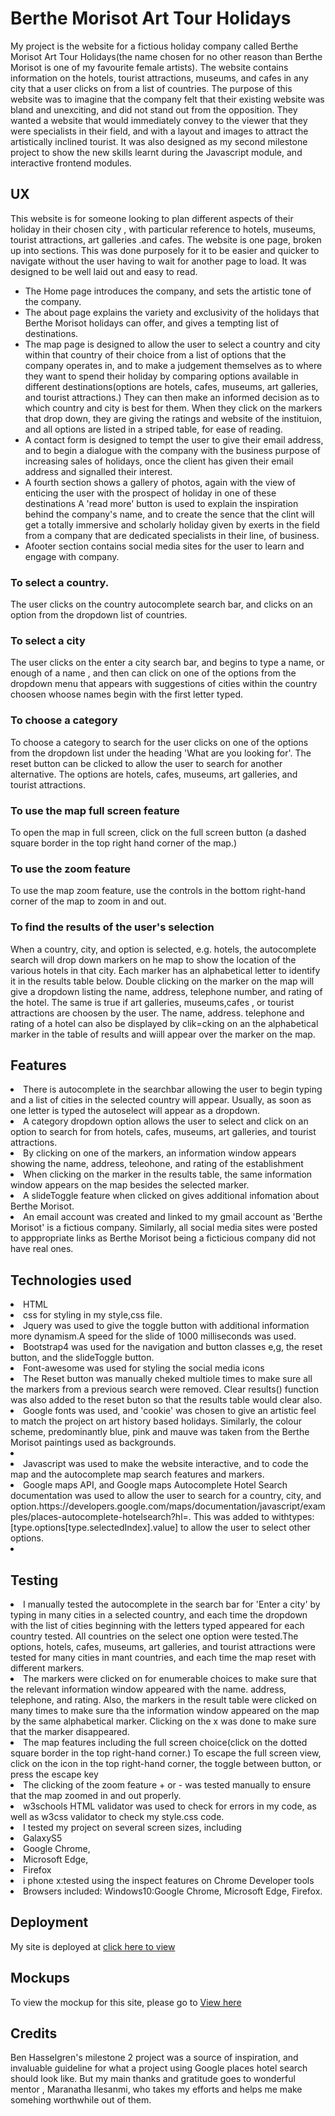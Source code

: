 <h1>Berthe Morisot Art Tour Holidays</h1>
My project is the website for a fictious holiday company called Berthe Morisot Art Tour Holidays(the name chosen for no other reason than Berthe Morisot is one of my favourite female artists). The website contains information on the hotels, tourist attractions, museums, and cafes in any city that a user clicks on from a list of countries. The purpose of this website was to imagine that the company felt that their existing website was bland and unexciting, and did not stand out from the opposition. They wanted a website that would immediately convey to the viewer that they were specialists in their field, and with a layout and images to attract the artistically inclined tourist. It was also designed as my second milestone project to show the new skills learnt during the Javascript module, and interactive frontend modules.
<h2>UX</h2>
This website is for someone looking to plan different aspects of their holiday in their chosen city , with particular reference to hotels, museums, tourist attractions, art galleries .and cafes. The website is one page, broken up into sections. This was done purposely for it to be easier and quicker to navigate without the user having to wait for another page to load. It was designed to be well laid out and easy to read. <ul> <li> The Home page introduces the company, and sets the artistic tone of the company.</li> <li>The about page explains the variety and exclusivity of the holidays that Berthe Morisot holidays can offer, and gives a tempting list of destinations.</li> <li>The map page is designed to allow the user to select a country and city within that country of their choice from a list of options that the company operates in, and to make a judgement themselves as to where they want to spend their holiday by comparing options available in different destinations(options are hotels, cafes, museums, art galleries, and tourist attractions.) They can then make an informed decision as to which country and city is best for them. When they click on the markers that drop down, they are giving the ratings and website of the instituion, and all options are listed in a striped table, for ease  of reading. </li> <li>A contact form is designed to tempt the user to give their email address, and to begin a dialogue with the company with the business purpose of increasing sales of holidays, once the client has given their email address and signalled their interest. </li> <li>A fourth section shows a gallery of photos, again with the view of enticing the user with the prospect of holiday in one of these destinations A 'read more' button is used to explain the inspiration behind the company's name, and to create the sence that the clint will get a totally immersive and scholarly holiday given by exerts in the field from a company that are dedicated specialists in their line, of business.</li> <li>Afooter section contains social media sites for the user to learn and engage with company.</li></ul> 
<h3> To select a country.</h3>
The user clicks on the country autocomplete search bar, and clicks on an option from the dropdown list of countries.
<h3> To select a city</h3>
The user clicks on the enter a city search bar, and begins to type a name, or enough of a name , and then can click on one of the options from the dropdown menu that appears with suggestions of cities within the country choosen whoose names begin with the first letter typed.
<h3>To choose a category</h3>
To choose a category to search for the user clicks on one of the options from the dropdown list under the heading 'What are you looking for'. The reset button can be clicked to allow the user to search for another alternative. The options are hotels, cafes, museums, art galleries, and tourist attractions.
<h3> To use the map full screen feature</h3>
To open the map in full screen, click on the full screen button (a dashed square border in the top right hand corner of the map.)
<h3> To use the zoom feature</h3>
To use the map zoom feature, use the controls in the bottom right-hand corner of the map to zoom in and out.
<h3>To find the results of the user's selection</h3>
When a country, city, and option is selected, e.g. hotels, the autocomplete search will drop down markers on he map to show the location of the various hotels in that city. Each marker has an alphabetical letter to identify it in the  results table below. Double clicking on the marker on the map will give a dropdown listing the name, address, telephone number, and rating of the hotel. The same is true if art galleries, museums,cafes , or tourist attractions are choosen by the user. The name, address. telephone and rating of a hotel can also be displayed by clik=cking on an the alphabetical marker in the table of results and wiill appear over the marker on the map.
<h2>Features</h2>
<li>There is autocomplete in the searchbar allowing the user to begin typing and a list of cities in the selected country will appear. Usually, as soon as one letter is typed
 the autoselect will appear as a dropdown.</li>
<li>A category dropdown option allows the user to select and click on an option to search for from hotels, cafes, museums, art galleries, and tourist attractions.</li>
<li>By clicking on one of the markers, an information window appears showing the name, address, teleohone, and rating of the establishment</li>
<li>When clicking on the marker in the results table, the same information window appears on the map besides the selected marker.</li>
<li> A slideToggle feature when clicked on gives additional infomation about Berthe Morisot.</li>
<li>An email account was created and linked to my gmail account as 'Berthe Morisot' is a fictious company. Similarly, all social media sites were posted to apppropriate links as Berthe Morisot being a ficticious company did not have real ones.</li>
<h2>Technologies used</h2>
<li> HTML</li>
<li> css for styling in my style,css file.</li>
<li> Jquery was used to give the toggle button with additional information more dynamism.A speed for the slide of 1000 milliseconds was used.</li>
<li> Bootstrap4 was used for the navigation and button classes e,g, the reset button, and the slideToggle button.</li>
<li>Font-awesome was used for styling the social media icons</li>
<li> The Reset button was manually cheked multiole times to make sure all the markers from a previous search were removed. Clear results() function was also added to the reset buton so that the results table would clear also.</li> 
<li>Google fonts was used, and 'cookie' was chosen to give an artistic feel to match the project on art history based holidays. Similarly, the colour scheme, predominantly blue, pink and mauve was taken from the Berthe Morisot paintings used as backgrounds.<li>
<li>Javascript was used to make the website interactive, and to code the map and the autocomplete map search features and markers.</li>
<li>Google maps API, and Google maps Autocomplete Hotel Search documentation was used to allow the user to search for a country, city, and option.https://developers.google.com/maps/documentation/javascript/examples/places-autocomplete-hotelsearch?hl=. This was added to withtypes: [type.options[type.selectedIndex].value] to allow the user to select other options.<li>
<h2> Testing</h2>
<li>I manually tested the autocomplete in the search bar for 'Enter a city' by typing in many cities in a selected country, and each time the dropdown with the list of cities beginning with the letters typed appeared for each country tested. All countries on the select one option were tested.</li.
<li>The options, hotels, cafes, museums, art galleries, and tourist attractions were tested for many cities in mant countries, and each time the map reset with different markers.</li>
<li> The markers were clicked on for enumerable choices to make sure that the relevant information window appeared with the name. address, telephone, and rating. Also, the markers in the result table were clicked on many times to make sure tha the information window appeared on the map by the same alphabetical marker. Clicking on the x was done to make sure that the marker disappeared.</li>
<li>The map features including the full screen choice(click on the dotted square border in the top right-hand corner.) To escape the full screen view, click on the icon in the top right-hand corner, the toggle between button, or press the escape key</li>
<li>The clicking of the zoom feature + or - was tested manually to ensure that the map zoomed in and out properly. </li>
<li> w3schools HTML validator was used to check for errors in my code, as well as w3css validator to check my style.css code.</li>
<li> I tested my project on several screen sizes, including<li>GalaxyS5</li><li>Google Chrome,</li><li> Microsoft Edge,</li><li> Firefox</li> 
<li>i phone x:tested using the inspect features on Chrome Developer tools</li>
<li>Browsers included:
Windows10:Google Chrome, Microsoft Edge, Firefox.</li>
<h2>Deployment</h2>
My site is deployed at <a href="https://margaretalice.github.io/Giverny/">click here to view</a>
<h2>Mockups</h2>
To view the mockup for this site, please go to <a href="https://github.com/margaretalice/Giverny/blob/master/assets/mockups/Violette.png">View here</a>
<h2>Credits</h2>
Ben Hasselgren's milestone 2 project was a source of inspiration, and invaluable guideline for what a project using Google places hotel search should look like. But my main thanks and gratitude goes to wonderful mentor , Maranatha Ilesanmi, who takes my efforts and helps me make somehing worthwhile out of them.


   